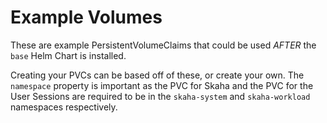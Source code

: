 # Example Volumes

These are example PersistentVolumeClaims that could be used *AFTER* the `base` Helm Chart is installed.

Creating your PVCs can be based off of these, or create your own.  The `namespace` property is important as the PVC for Skaha and the PVC for the User Sessions are required
to be in the `skaha-system` and `skaha-workload` namespaces respectively.
